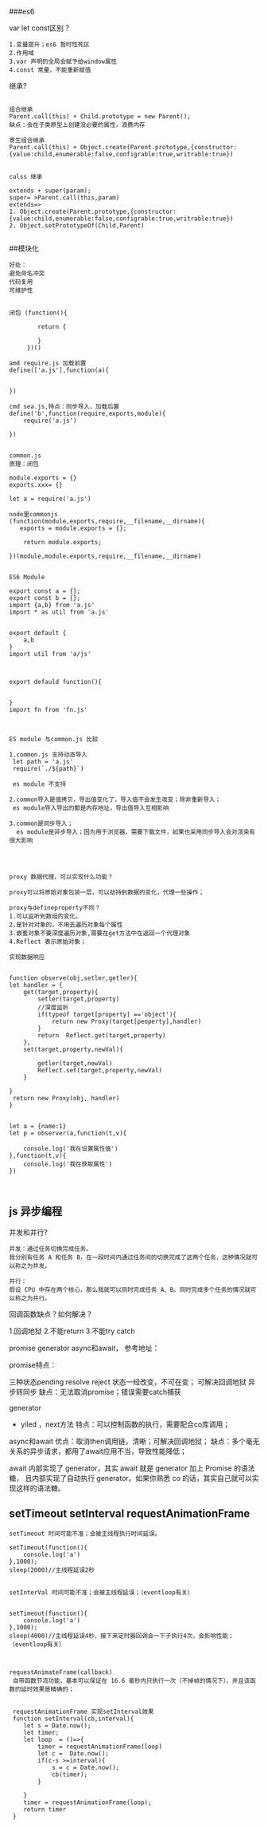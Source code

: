 ###es6

var let const区别？
```$javascript
1.变量提升；es6 暂时性死区
2.作用域
3.var 声明的全局会赋予给window属性
4.const 常量，不能重新赋值
```

继承?
```$javascript

组合继承
Parent.call(this) + Child.prototype = new Parent();
缺点：会在子类原型上创建没必要的属性，浪费内存

寄生组合继承
Parent.call(this) + Object.create(Parent.prototype,{constructor:{value:child,enumerable:false,configrable:true,writrable:true})


calss 继承

extends + super(param);
super= >Parent.call(this,param)
extends=>
1. Object.create(Parent.prototype,{constructor:{value:child,enumerable:false,configrable:true,writrable:true})
2. Object.setPrototypeOf(Child,Parent)


```

##模块化 

```$javascript
好处：
避免命名冲突
代码复用
可维护性


闭包 (function(){

        return {

        }
     })()

amd require.js 加载前置
define(['a.js'],function(a){
    

})

cmd sea.js,特点：同步导入，加载后置
define('b',function(require,exports,module){
    require('a.js')

})


common.js  
原理：闭包

module.exports = {}
exports.xxx= {}

let a = require('a.js')

node里commonjs
(function(module,exports,require,__filename,__dirname){
   exports = module.exports = {};

    return module.exports;

})(module,module.exports,require,__filename,__dirname)


ES6 Module

export const a = {};
export const b = {};
import {a,b} from 'a.js'
import * as util from 'a.js'


export default {
    a,b
}
import util from 'a/js'



export defauld function(){

   
}
import fn from 'fn.js'



ES module 与common.js 比较

1.common.js 支持动态导入
 let path = 'a.js'
 require(`./${path}`)

 es module 不支持
 
2.common导入是值拷贝，导出值变化了，导入值不会发生改变；除非重新导入；
 es module导入导出的都是内存地址，导出值导入互相影响
 
3.common是同步导入；
  es module是异步导入；因为用于浏览器，需要下载文件，如果也采用同步导入会对渲染有很大影响
  



proxy 数据代理，可以实现什么功能？

proxy可以将原始对象包装一层，可以劫持到数据的变化，代理一些操作；

proxy与defineproperty不同？
1.可以监听到数组的变化。
2.是针对对象的，不用去遍历对象每个属性
3.嵌套对象不要深度遍历对象,需要在get方法中在返回一个代理对象
4.Reflect 表示原始对象；

实现数据响应


function observe(obj,setler,getler){
let handler = {
    get(target,property){
        setler(target,property)
        //深度监听
        if(typeof target[property] =='object'){
            return new Proxy(target[peoperty],handler)
        }
        return  Reflect.get(target,property)
    },
    set(target,property,newVal){
       
        getler(target,newVal)
        Reflect.set(target,property,newVal)
    }

}
 return new Proxy(obj, handler)
}


let a = {name:1}
let p = observer(a,function(t,v){

    console.log('我在设置属性值')
},function(t,v){
    console.log('我在获取属性')
})



```


## js 异步编程

并发和并行?
```$javascript
并发：通过任务切换完成任务。
我分别有任务 A 和任务 B，在一段时间内通过任务间的切换完成了这两个任务，这种情况就可以称之为并发。

并行：
假设 CPU 中存在两个核心，那么我就可以同时完成任务 A、B。同时完成多个任务的情况就可以称之为并行。

```

回调函数缺点？如何解决？

1.回调地狱
2.不能return 
3.不能try catch


promise generator async和await，
参考地址：


promise特点：

三种状态pending resolve reject
状态一经改变，不可在变；
可解决回调地狱
异步转同步
缺点：无法取消promise；错误需要catch捕获

generator 
* yiled ，next方法 
特点：可以控制函数的执行，需要配合co库调用；

async和await
优点：取消then调用链，清晰；可解决回调地狱；
缺点：多个毫无关系的异步请求，都用了await应用不当，导致性能降低；

await 内部实现了 generator，其实 await 就是 generator 加上 Promise 的语法糖，
且内部实现了自动执行 generator。如果你熟悉 co 的话，其实自己就可以实现这样的语法糖。



## setTimeout setInterval requestAnimationFrame 
```$javascript
setTimeout 时间可能不准；会被主线程执行时间延误。

setTimeout(function(){
    console.log('a')
},1000);
sleep(2000)//主线程延误2秒


setInterVal 时间可能不准；会被主线程延误；（eventloop有关）


setTimeout(function(){
    console.log('a')
},1000);
sleep(4000)//主线程延误4秒，接下来定时器回调会一下子执行4次，会影响性能；（eventloop有关）



requestAnimateFrame(callback)
 自带函数节流功能，基本可以保证在 16.6 毫秒内只执行一次（不掉帧的情况下），并且该函数的延时效果是精确的；
 
 
 requestAnimationFrame 实现setInterval效果
 function setInterval(cb,interval){
    let s = Date.now();
    let timer;
    let loop  = ()=>{
        timer = requestAnimationFrame(loop)
        let c =  Date.now();
        if(c-s >=interval){
            s = c = Date.now();
            cb(timer);
        }   
    
    }
    timer = requestAnimationFrame(loop);
    return timer
 }
 
 


```





